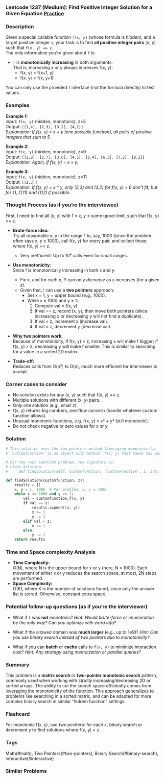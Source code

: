 ### Leetcode 1237 (Medium): Find Positive Integer Solution for a Given Equation [Practice](https://leetcode.com/problems/find-positive-integer-solution-for-a-given-equation)

### Description  
Given a special callable function `f(x, y)` (whose formula is *hidden*), and a target positive integer `z`, your task is to find **all positive integer pairs** (x, y) such that `f(x, y) == z`.  
The only information you're given about `f` is:
- `f` is **monotonically increasing** in both arguments.  
  That is, increasing x or y always increases f(x, y):  
  - f(x, y) < f(x+1, y)
  - f(x, y) < f(x, y+1)

You can only use the provided `f` interface (not the formula directly) to test values.

### Examples  

**Example 1:**  
Input: `f(x, y)` (hidden, monotonic), z=5  
Output: `[[1,4], [2,3], [3,2], [4,1]]`  
*Explanation: If f(x, y) = x + y (one possible function), all pairs of positive integers that sum to 5.*

**Example 2:**  
Input: `f(x, y)` (hidden, monotonic), z=9  
Output: `[[1,8], [2,7], [3,6], [4,5], [5,4], [6,3], [7,2], [8,1]]`  
*Explanation: Again, if f(x, y) = x + y.*

**Example 3:**  
Input: `f(x, y)` (hidden, monotonic), z=11  
Output: `[[2,3]]`  
*Explanation: If f(x, y) = x * y, only (2,3) and (3,2) for f(x, y) = 6 don’t fit, but for 11, (1,11) and (11,1) if possible.*

### Thought Process (as if you’re the interviewee)  

First, I need to find all (x, y) with 1 ≤ x, y ≤ some upper limit, such that f(x, y) == z.

- **Brute-force idea:**  
  Try all reasonable x, y in the range 1 to, say, 1000 (since the problem often says x, y ≤ 1000), call f(x, y) for every pair, and collect those where f(x, y) == z.
  - Very inefficient: Up to 10⁶ calls even for small ranges.

- **Use monotonicity:**  
  Since f is monotonically increasing in both x and y:
  - Fix x, and for each x, Y can only *decrease* as x increases (for a given z).
  - Given that, I can use a **two pointers** approach:
    - Set x = 1, y = upper bound (e.g., 1000).
    - While x ≤ 1000 and y ≥ 1:
      1. Compute val = f(x, y)
      2. If val == z, record (x, y), then move both pointers (since increasing x or decreasing y will not find a duplicate).
      3. If val < z, increment x (increase val).
      4. If val > z, decrement y (decrease val).

- **Why two pointers work:**  
  Because of monotonicity, if f(x, y) < z, increasing x will make f bigger; if f(x, y) > z, decreasing y will make f smaller. This is similar to searching for a value in a sorted 2D matrix.

- **Trade-off:**  
  Reduces calls from O(n²) to O(n), much more efficient for interviewer to accept.

### Corner cases to consider  
- No solution exists for any (x, y) such that f(x, y) == z.
- Multiple solutions with different (x, y) pairs.
- Only one solution (e.g., small z).
- f(x, y) returns big numbers, overflow concern (handle whatever custom function allows).
- Unusual monotonic functions, e.g. f(x, y) = x² + y² (still monotonic).
- Do not check negative or zero values for x or y.

### Solution

```python
# This solution uses the two pointers method leveraging monotonicity.
# 'customfunction' is an object with method .f(x, y) that takes two positive ints.

# For the real LeetCode problem, the signature is:
# class Solution:
#     def findSolution(self, customfunction: 'CustomFunction', z: int) -> List[List[int]]:

def findSolution(customfunction, z):
    results = []
    x, y = 1, 1000  # Per problem, x, y ≤ 1000
    while x <= 1000 and y >= 1:
        val = customfunction.f(x, y)
        if val == z:
            results.append([x, y])
            x += 1
            y -= 1
        elif val < z:
            x += 1
        else:
            y -= 1
    return results
```

### Time and Space complexity Analysis  

- **Time Complexity:**  
  O(N), where N is the upper bound for x or y (here, N = 1000). Each movement of either x or y reduces the search space; at most, 2N steps are performed.
- **Space Complexity:**  
  O(K), where K is the number of solutions found, since only the answer list is stored. Otherwise, constant extra space.

### Potential follow-up questions (as if you’re the interviewer)  

- What if `f` was **not** monotonic?
  *Hint: Would brute-force or enumeration be the only way? Can you optimize with extra info?*

- What if the allowed domain was **much larger** (e.g., up to 1e9)?
  *Hint: Can you use binary search instead of two pointers due to monotonicity?*

- What if you can **batch** or **cache** calls to `f(x, y)` to minimize interaction cost?
  *Hint: Any strategy using memoization or parallel queries?*

### Summary
This problem is a **matrix search** or **two-pointer monotonic search** pattern, commonly used when working with strictly increasing/decreasing 2D or sorted arrays. The ability to cut the search space efficiently comes from leveraging the monotonicity of the function. This approach generalizes to problems like searching in a sorted matrix, and can be adapted for more complex binary search in similar “hidden function” settings.


### Flashcard
For monotonic f(x, y), use two pointers: for each x, binary search or decrement y to find solutions where f(x, y) = z.

### Tags
Math(#math), Two Pointers(#two-pointers), Binary Search(#binary-search), Interactive(#interactive)

### Similar Problems
